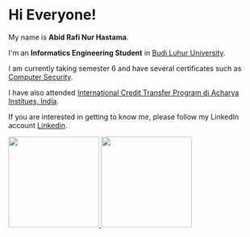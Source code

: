 # Hi Everyone!

My name is **Abid Rafi Nur Hastama**.

I'm an **Informatics Engineering Student** in [Budi Luhur University](https://www.budiluhur.ac.id/).

I am currently taking semester 6 and have several certificates such as [Computer Security](https://drive.google.com/file/d/1lWwVPYhiXIFAOwG8zE4cjW0N28_Lu7Hz/view).

I have also attended [International Credit Transfer Program di Acharya Institues, India](https://drive.google.com/file/d/1DBB8R434wfXvUKPZ1MtRsDo9YpJyuGhw/view).

If you are interested in getting to know me, please follow my LinkedIn account [Linkedin](https://www.linkedin.com/in/abid-rafi/).

<p align="left">
<a href="https://github.com/rafihastama">
  <img height="180em" src="https://github-readme-stats-eight-theta.vercel.app/api?username=rafihastama&show_icons=true&theme=algolia&include_all_commits=true&count_private=true"/>
  <img height="180em" src="https://github-readme-stats-eight-theta.vercel.app/api/top-langs/?username=rafihastama&layout=compact&langs_count=8&theme=algolia"/>
</a>
</p>
